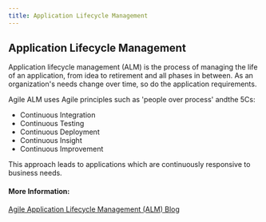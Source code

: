 ```yaml
---
title: Application Lifecycle Management
---
```

## Application Lifecycle Management

<!-- The article goes here, in GitHub-flavored Markdown. Feel free to add YouTube videos, images, and CodePen/JSBin embeds  -->

Application lifecycle management (ALM) is the process of managing the life of an application, from idea to retirement and all phases in between.  As an organization's needs change over time, so do the application requirements.

Agile ALM uses Agile principles such as 'people over process' andthe 5Cs:

- Continuous Integration  
- Continuous Testing
- Continuous Deployment
- Continuous Insight
- Continuous Improvement

This approach leads to applications which are continuously responsive to business needs.


#### More Information:
<!-- Please add any articles you think might be helpful to read before writing the article -->

[Agile Application Lifecycle Management (ALM) Blog](https://community.oracle.com/docs/DOC-983729)

